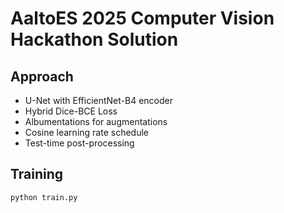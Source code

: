# AaltoES 2025 Computer Vision Hackathon Solution

## Approach
- U-Net with EfficientNet-B4 encoder
- Hybrid Dice-BCE Loss
- Albumentations for augmentations
- Cosine learning rate schedule
- Test-time post-processing

## Training
```bash
python train.py
